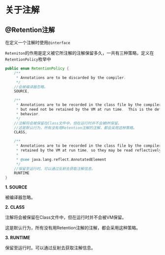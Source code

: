 # 关于注解

## @Retention注解

在定义一个注解时使用`@interface`

`Reteniton`的作用是定义被它所注解的注解保留多久，一共有三种策略，定义在`RetentionPolicy`枚举中

```java
public enum RetentionPolicy {
    /**
     * Annotations are to be discarded by the compiler.
     */
    //会被编译器忽略。
    SOURCE,

    /**
     * Annotations are to be recorded in the class file by the compiler
     * but need not be retained by the VM at run time.  This is the default
     * behavior.
     */
    //注解将会被保留在Class文件中，但在运行时并不会被VM保留。
    //这是默认行为，所有没有用Retention注解的注解，都会采用这种策略。
    CLASS,

    /**
     * Annotations are to be recorded in the class file by the compiler and
     * retained by the VM at run time, so they may be read reflectively.
     *
     * @see java.lang.reflect.AnnotatedElement
     */
    //保留至运行时。可以通过反射去获取注解信息。
    RUNTIME
}
```

**1. SOURCE**

被编译器忽略。

**2. CLASS**

注解将会被保留在Class文件中，但在运行时并不会被VM保留。

这是默认行为，所有没有用Retention注解的注解，都会采用这种策略。

**3. RUNTIME**

保留至运行时。可以通过反射去获取注解信息。
